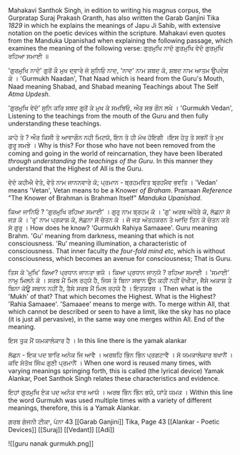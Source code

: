 Mahakavi Santhok Singh, in edition to writing his magnus corpus, the Gurpratap Suraj Prakash Granth, has also written the Garab Ganjini Tika *1829* in which he explains the meanings of Japu Ji Sahib, with extensive notation on the poetic devices within the scripture. Mahakavi even quotes from the Manduka Upanishad when explaining the following passage, which examines the meaning of the following verse: ਗੁਰਮੁਖਿ ਨਾਦੰ ਗੁਰਮੁਖਿ ਵੇਦੰ ਗੁਰਮੁਖਿ ਰਹਿਆ ਸਮਾਈ ॥

'ਗੁਰਮੁਖਿ ਨਾਦੰ' ਗੁਰੋਂ ਕੌ ਮੁਖ ਦ੍ਵਾਰੇ ਜੋ ਸੁਨਿਓ ਨਾਦ, 'ਨਾਦ' ਨਾਮ ਸ਼ਬਦ ਕੋ, ਸ਼ਬਦ ਨਾਮ ਆਤਮ ਉਪਦੇਸ਼ ਕੋ ।
'Gurmukh Naadan', That Naad which is heard from the Guru's Mouth, Naad meaning Shabad, and Shabad meaning Teachings about The Self *Atma Updesh*.

'ਗੁਰਮੁਖਿ ਵੇਦੰ' ਸੁਨਿ ਕਰਿ ਸਬਦ ਗੁਰੋਂ ਕੇ ਮੁਖ ਕੇ ਸਮਝਿਓ, ਔਰ ਸਭ ਗੌਨ ਲਖੇ ।
'Gurmukh Vedan', Listening to the teachings from the mouth of the Guru and then fully understanding these teachings.

ਕਾਹੇ ਤੇ ? ਔਰ ਕਿਸੀ ਤੇ ਆਵਾਗੌਨ ਨਹੀ ਮਿਟਯੋ, ਇਨ ਤੇ ਹੀ ਮੋਖ ਹੋਇਗੀ ।ਇਸ ਹੇਤੁ ਤੇ ਸਭਨੋਂ ਤੇ ਮੁਖ ਗੁਰੂ ਸਮਝੇ ।
Why is this? For those who have not been removed from the coming and going in the world of reincarnation, they have been liberated *through understanding the teachings of the Guru*. In this manner they understand that the Highest of All is the Guru.

ਵੇਦੰ ਕਹੀਐ ਵੇਤੰ, ਵੇਤੰ ਨਾਮ ਜਾਨਨਵਾਰੇ ਕੋ; ਪ੍ਰਮਾਨ - ਬ੍ਰਹਮਵਿਤ ਬ੍ਰਹਮੈਵ ਭਵਤਿ ।
'Vedan' means 'Vetan', Vetan means to be a Knower *of Braham*. Pramaan *Reference* "The Knower of Brahman is Brahman Itself" *Manduka Upanishad*.

ਕਿਆ ਜਾਨਿਓ ? 'ਗੁਰਮੁਖਿ ਰਹਿਆ ਸਮਾਈ' । ਗੁਰੁ ਨਾਮ ਬ੍ਰਹਮ ਕੋ । 'ਗੁ' ਅਰਥ ਅੰਧੇਰੇ ਕੋ, ਲੱਛਨਾ ਸੋ ਜੜ ਕੋ । 'ਰੁ' ਨਾਮ ਪ੍ਰਕਾਸ਼ ਕੋ, ਲੱਛਨਾ ਸੋਂ ਚੇਤਨ ਕੋ । ਜੋ ਜੜ ਅੰਤਹਕਰਨ ਤੇ ਆਦਿ ਤਿਨ ਕੋ ਚੇਤਨ ਕਰੇ ਸੋ ਗੁਰੁ ।
How does he know? 'Gurmukh Rahiya Samaaee'. Guru meaning Brahm. 'Gu' meaning from darkness, meaning that which is not consciousness. 'Ru' meaning illumination, a characteristic of consciousness. That inner faculty *the four-fold mind etc*, which is without consciousness, which becomes an avenue for consciousness; That is Guru.

ਤਿਸ ਕੋ 'ਮੁਖਿ' ਕਿਆ? ਪ੍ਰਧਾਨ ਜਾਨਤਾ ਭਯੋ । ਕਿਆ ਪ੍ਰਧਾਨ ਜਾਨ੍ਯੋ ? ਰਹਿਆ ਸਮਾਈ । 'ਸਮਾਈ' ਨਾਮੁ ਮਿਲਨੇ ਕੋ । ਸਰਬ ਮੈਂ ਮਿਲ ਰਹ੍ਯੋ ਹੈ, ਜਿਸ ਤੇ ਬਿਨਾ ਸਥਾਨ ਊਨ ਕਹੀਂ ਨਹੀਂ ਦੇਖੀਤਾ, ਜੈਸੇ ਅਕਾਸ਼ ਤੇ ਬਿਨਾ ਕੋਊ ਸਥਾਨ ਨਹੀਂ ਹੈ, ਤੈਸੇ ਸਰਬ ਮੈਂ ਮਿਲ ਰਹਯੋ ਹੈ । ਇਤਯਰਥ ।
Then what is the 'Mukh' of that? That which becomes the Highest. What is the Highest? 'Rahia Samaaee'. 'Samaaee' means to merge with. To merge within All, that which cannot be described or seen to have a limit, like the sky has no place (it is just all pervasive), in the same way one merges within All. End of the meaning.

ਇਸ ਤੁਕ ਮੈਂ ਯਮਕਾਲੰਕਾਰ ਹੈ । In this line there is the yamak alankar

ਲੱਛਨ - ਇਕ ਪਦ ਬਾਰਿ ਅਨੇਕ ਜਿ ਆਵੈ । ਅਰਥਹਿ ਭਿੰਨ ਭਿੰਨ ਪ੍ਰਗਟਾਵੈ । ਸੋ ਯਮਕਾਲੰਕਾਰ ਬਖਾਨੈਂ । ਕਵਿ ਸੰਤੋਖ ਸਿੰਘ ਗੁਣੀ ਪ੍ਰਮਾਨੈਂ ।
When one word is reused many times, with varying meanings springing forth, this is called (the lyrical device) Yamak Alankar, Poet Santhok Singh relates these characteristics and evidence.

ਇਹਾਂ ਗੁਰਮੁਖਿ ਏਕ ਪਦ ਅਨੇਕ ਵਾਰ ਆਯੋ । ਅਰਥ ਭਿੰਨ ਭਿੰਨ ਭਯੋ, ਯਾਂਤੇ ਯਮਕ ।
Within this line the word Gurmukh was used multiple times with a variety of different meanings, therefore, this is a Yamak Alankar.

ਗਰਬ ਗੰਜਨੀ ਟੀਕਾ, ਪੰਨਾ 43
[[Garab Ganjini]] Tika, Page 43
[[Alankar - Poetic Devices]]
[[Suraj]]
[[Vedant]]
[[Adi]]

![[guru nanak gurmukh.png]]
